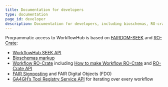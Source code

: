 ```yaml
---
title: Documentation for developers
type: documentation
page_id: developer
description: Documentation for developers, including bioschemas, RO-crate, and APIs.
---
```


Programmatic access to WorkflowHub is based on [FAIRDOM-SEEK](https://seek4science.org/) and [RO-Crate](https://www.researchobject.org/ro-crate/):

* [WorkflowHub SEEK API](https://workflowhub.eu/api)
* [Bioschemas markup](bioschemas/)
* [Workflow RO-Crate](../Workflow-RO-Crate) including [How to make Workflow RO-Crate](how-to-make-a-workflow-ro-crate/) and [RO-Crate API](ro-crate-api/)
* [FAIR Signposting](signposting/) and FAIR Digital Objects (FDO)
* [GA4GH’s Tool Registry Service API](trs/) for iterating over every workflow
